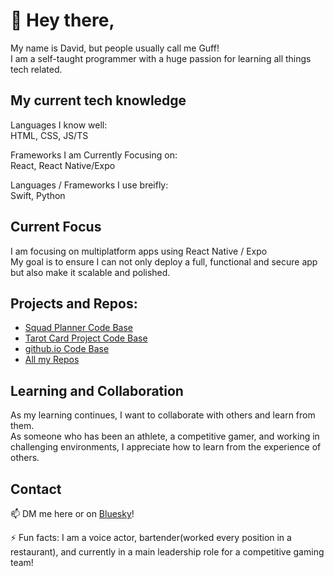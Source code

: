 # 👋 Hey there,

My name is David, but people usually call me Guff!</br>
I am a self-taught programmer with a huge passion for learning all things tech related. 

## My current tech knowledge

Languages I know well: </br>
HTML, CSS, JS/TS

Frameworks I am Currently Focusing on: </br>
React, React Native/Expo

Languages / Frameworks I use breifly:  </br>
Swift, Python

## Current Focus

I am focusing on multiplatform apps using React Native / Expo
</br> My goal is to ensure I can not only deploy a full, functional and secure app but also make it scalable and polished.


## Projects and Repos: 
<ul>
   <li><a href="https://github.com/CodeofGuff/SquadPlanner" target="_blank">Squad Planner Code Base</a></li>
   <li><a href="https://github.come/CodeofGuff/TarotAppProject" target="-blank">Tarot Card Project Code Base</a></li>
   <li><a href="https://github.com/CodeofGuff/codeofguff.github.io" target="_blank">github.io Code Base</a></li>
   <li><a href="https://github.com/CodeofGuff?tab=repositories" target="_blank">All my Repos</a></li>
</ul>

## Learning and Collaboration

As my learning continues, I want to collaborate with others and learn from them. 
</br>As someone who has been an athlete, a competitive gamer, and working in challenging environments, I appreciate how to learn from the experience of others.


## Contact

📫 DM me here or on  <a href="https://iamguff.bsky.social" target="_blank">Bluesky</a>!

⚡ Fun facts: I am a voice actor, bartender(worked every position in a restaurant), and currently in a main leadership role for a competitive gaming team!


<!---
CodeofGuff/CodeofGuff is a ✨ special ✨ repository because its `README.md` (this file) appears on your GitHub profile.
You can click the Preview link to take a look at your changes.
--->
